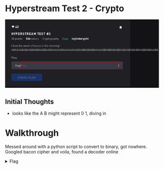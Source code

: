 # Hyperstream Test 2 - Crypto

![Title](images/title.png)

## Initial Thoughts

* looks like the A B might represent 0 1, diving in

# Walkthrough

Messed around with a python script to convert to binary, got nowhere. Googled bacon cipher and voila, found a decoder online

<details>
	<summary>Flag</summary>

ILOUEBACONDONTYOU
</details>